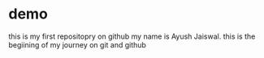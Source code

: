 # demo
this is my first repositopry on github
my name is Ayush Jaiswal. this is the begiining of my journey on git and github

